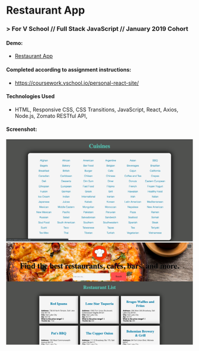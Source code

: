 # Restaurant App
### > For V School // Full Stack JavaScript // January 2019 Cohort
#### Demo:
- <a href="http://myrestaurantapp.surge.sh/" target="_blank">Restaurant App</a>

<a href="http://myrestaurantapp.surge.sh/"></a>
#### Completed according to assignment instructions: 
- https://coursework.vschool.io/personal-react-site/
#### Technologies Used
* HTML, Responsive CSS, CSS Transitions, JavaScript, React, Axios, Node.js, Zomato RESTful API,
#### Screenshot:
<a href="http://myrestaurantapp.surge.sh/"></a>
<a href="http://myrestaurantapp.surge.sh/" target="_blank"><img src="./screenshots/cuisinesdetailpage.png"></a>
<a href="http://myrestaurantapp.surge.sh/" target="_blank"><img src="./screenshots/restaurantlistpage.png"></a>